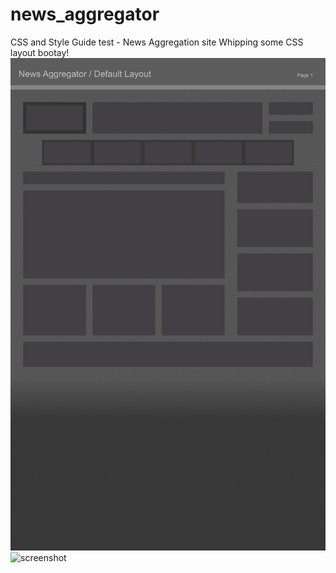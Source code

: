 # news_aggregator
CSS and Style Guide test - News Aggregation site
Whipping some CSS layout bootay!
![wireframe](newsAgg_wireframe.jpg)
![screenshot](martin-ryan.github.com/news_aggregator/newsAggregator.png)
